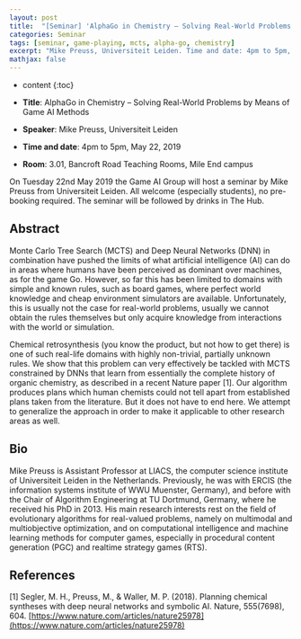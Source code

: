 ```yaml
---
layout: post
title:  "[Seminar] 'AlphaGo in Chemistry – Solving Real-World Problems by Means of Game AI Methods' by Mike Preuss"
categories: Seminar
tags: [seminar, game-playing, mcts, alpha-go, chemistry]
excerpt: "Mike Preuss, Universiteit Leiden. Time and date: 4pm to 5pm, May 22, 2019. Title: AlphaGo in Chemistry – Solving Real-World Problems by Means of Game AI Methods. Room: 3.01, Bancroft Road Teaching Rooms, Mile End campus"
mathjax: false
---
```


* content
{:toc}

* **Title**: AlphaGo in Chemistry – Solving Real-World Problems by Means of Game AI Methods
* **Speaker**: Mike Preuss, Universiteit Leiden
* **Time and date**: 4pm to 5pm, May 22, 2019
* **Room**: 3.01, Bancroft Road Teaching Rooms, Mile End campus

On Tuesday 22nd May 2019 the Game AI Group will host a seminar by Mike Preuss from Universiteit Leiden. All welcome (especially students), no pre-booking required. The seminar will be followed by drinks in The Hub.

## Abstract

Monte Carlo Tree Search (MCTS) and Deep Neural Networks (DNN) in combination have pushed the limits of what artificial intelligence (AI) can do in areas where humans have been perceived as dominant over machines, as for the game Go. However, so far this has been limited to domains with simple and known rules, such as board games, where perfect world knowledge and cheap environment simulators are available. Unfortunately, this is usually not the case for real-world problems, usually we cannot obtain the rules themselves but only acquire knowledge from interactions with the world or simulation.

Chemical retrosynthesis (you know the product, but not how to get there) is one of such real-life domains with highly non-trivial, partially unknown rules. We show that this problem can very effectively be tackled with MCTS constrained by DNNs that learn from essentially the complete history of organic chemistry, as described in a recent Nature paper [1]. Our algorithm produces plans which human chemists could not tell apart from established plans taken from the literature. But it does not have to end here. We attempt to generalize the approach in order to make it applicable to other research areas as well.

## Bio

Mike Preuss is Assistant Professor at LIACS, the computer science institute of Universiteit Leiden in the Netherlands. Previously, he was with ERCIS (the information systems institute of WWU Muenster, Germany), and before with the Chair of Algorithm Engineering at TU Dortmund, Germany, where he received his PhD in 2013. His main research interests rest on the field of evolutionary algorithms for real-valued problems, namely on multimodal and multiobjective optimization, and on computational intelligence and machine learning methods for computer games, especially in procedural content generation (PGC) and realtime strategy games (RTS).

## References

[1] Segler, M. H., Preuss, M., & Waller, M. P. (2018). Planning chemical syntheses with deep neural networks and symbolic AI. Nature, 555(7698), 604. [https://www.nature.com/articles/nature25978](https://www.nature.com/articles/nature25978)